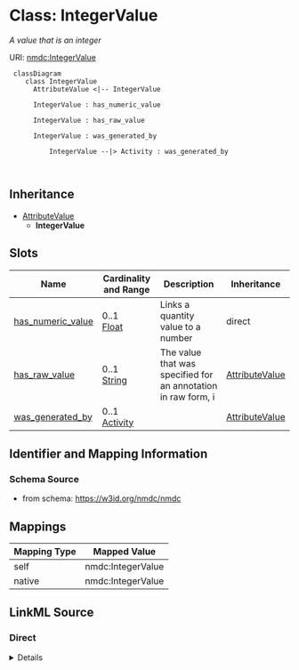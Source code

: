 # Class: IntegerValue


_A value that is an integer_





URI: [nmdc:IntegerValue](https://w3id.org/nmdc/IntegerValue)




```mermaid
 classDiagram
    class IntegerValue
      AttributeValue <|-- IntegerValue
      
      IntegerValue : has_numeric_value
        
      IntegerValue : has_raw_value
        
      IntegerValue : was_generated_by
        
          IntegerValue --|> Activity : was_generated_by
        
      
```





## Inheritance
* [AttributeValue](AttributeValue.md)
    * **IntegerValue**



## Slots

| Name | Cardinality and Range | Description | Inheritance |
| ---  | --- | --- | --- |
| [has_numeric_value](has_numeric_value.md) | 0..1 <br/> [Float](Float.md) | Links a quantity value to a number | direct |
| [has_raw_value](has_raw_value.md) | 0..1 <br/> [String](String.md) | The value that was specified for an annotation in raw form, i | [AttributeValue](AttributeValue.md) |
| [was_generated_by](was_generated_by.md) | 0..1 <br/> [Activity](Activity.md) |  | [AttributeValue](AttributeValue.md) |









## Identifier and Mapping Information







### Schema Source


* from schema: https://w3id.org/nmdc/nmdc





## Mappings

| Mapping Type | Mapped Value |
| ---  | ---  |
| self | nmdc:IntegerValue |
| native | nmdc:IntegerValue |





## LinkML Source

<!-- TODO: investigate https://stackoverflow.com/questions/37606292/how-to-create-tabbed-code-blocks-in-mkdocs-or-sphinx -->

### Direct

<details>
```yaml
name: IntegerValue
description: A value that is an integer
from_schema: https://w3id.org/nmdc/nmdc
is_a: AttributeValue
slots:
- has_numeric_value

```
</details>

### Induced

<details>
```yaml
name: IntegerValue
description: A value that is an integer
from_schema: https://w3id.org/nmdc/nmdc
is_a: AttributeValue
attributes:
  has_numeric_value:
    name: has_numeric_value
    description: Links a quantity value to a number
    from_schema: https://w3id.org/nmdc/nmdc
    mappings:
    - qud:quantityValue
    - schema:value
    rank: 1000
    domain: QuantityValue
    multivalued: false
    alias: has_numeric_value
    owner: IntegerValue
    domain_of:
    - QuantityValue
    - IntegerValue
    range: float
  has_raw_value:
    name: has_raw_value
    description: The value that was specified for an annotation in raw form, i.e.
      a string. E.g. "2 cm" or "2-4 cm"
    from_schema: https://w3id.org/nmdc/nmdc
    rank: 1000
    domain: AttributeValue
    multivalued: false
    alias: has_raw_value
    owner: IntegerValue
    domain_of:
    - AttributeValue
    - QuantityValue
    range: string
  was_generated_by:
    name: was_generated_by
    from_schema: https://w3id.org/nmdc/nmdc
    mappings:
    - prov:wasGeneratedBy
    rank: 1000
    alias: was_generated_by
    owner: IntegerValue
    domain_of:
    - DataObject
    - AttributeValue
    - FunctionalAnnotation
    range: Activity

```
</details>